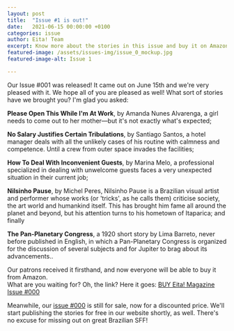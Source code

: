 ```yaml
---
layout: post
title:  "Issue #1 is out!"
date:   2021-06-15 00:00:00 +0100
categories: issue
author: Eita! Team
excerpt: Know more about the stories in this issue and buy it on Amazon! 
featured-image: /assets/issues-img/issue_0_mockup.jpg
featured-image-alt: Issue 1

---
```


Our Issue #001 was released! It came out on June 15th and we're very pleased with it. We hope all of you are pleased as well!
What sort of stories have we brought you? I'm glad you asked:

**Please Open This While I'm At Work**, by Amanda Nunes Alvarenga, a girl needs to come out to her mother—but it's not exactly what's expected;

**No Salary Justifies Certain Tribulations**, by Santiago Santos, a hotel manager deals with all the unlikely cases of his routine with calmness and competence. Until a crew from outer space invades the facilities;

**How To Deal With Inconvenient Guests**, by Marina Melo, a professional specialized in dealing with unwelcome guests faces a very unexpected situation in their current job;

**Nilsinho Pause**, by Michel Peres, Nilsinho Pause is a Brazilian visual artist and performer whose works (or 'tricks', as he calls them) criticise society, the art world and humankind itself. This has brought him fame all around the planet and beyond, but his attention turns to his hometown of Itaparica; and finally

**The Pan-Planetary Congress**, a 1920 short story by Lima Barreto, never before published in English, in which a Pan-Planetary Congress is organized for the discussion of several subjects and for Jupiter to brag about its advancements..

Our patrons received it firsthand, and now everyone will be able to buy it from Amazon.  
What are you waiting for? Oh, the link? Here it goes: <a href="https://www.amazon.com/dp/B096J1FYXK">BUY Eita! Magazine Issue #000</a>  
  
Meanwhile, our <a href="https://amzn.to/3pepXM8">issue #000</a> is still for sale, now for a discounted price. 
We'll start publishing the stories for free in our website shortly, as well. 
There's no excuse for missing out on great Brazilian SFF!
